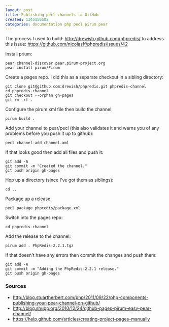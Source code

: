 ```yaml
---
layout: post
title: Publishing pecl channels to GitHub
created: 1345156502
categories: documentation php pecl pirum pear
---
```

The process I used to build: http://drewish.github.com/phpredis/ to address
this issue: https://github.com/nicolasff/phpredis/issues/42

Install prium:

```
pear channel-discover pear.pirum-project.org
pear install pirum/Pirum
```

Create a pages repo. I did this as a separate checkout in a sibling directory:

```
git clone git@github.com:drewish/phpredis.git phpredis-channel
cd phpredis-channel
git checkout --orphan gh-pages
git rm -rf .
```

Configure the pirum.xml file then build the channel:

```
pirum build .
```

Add your channel to pear/pecl (this also validates it and warns you of any
problems before you push it up to github):

```
pecl channel-add channel.xml
```

If that looks good then add all files and push it:

```
git add -A
git commit -m "Created the channel."
git push origin gh-pages
```

Hop up a directory (since I've got them as siblings):

```
cd ..
```

Package up a release:

```
pecl package phpredis/package.xml
```

Switch into the pages repo:

```
cd phpredis-channel
```

Add the release to the channel:

```
pirum add . PhpRedis-2.2.1.tgz
```

If that doesn't have any errors then commit the changes and push them:

```
git add -A
git commit -m "Adding the PhpRedis-2.2.1 release."
git push origin gh-pages
```

### Sources

- http://blog.stuartherbert.com/php/2011/09/22/php-components-publishing-your-pear-channel-on-github/
- http://blog.shupp.org/2010/12/24/github-pages-pirum-easy-pear-channel/
- https://help.github.com/articles/creating-project-pages-manually
